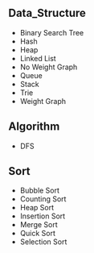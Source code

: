 ## Data_Structure
* Binary Search Tree
* Hash
* Heap
* Linked List
* No Weight Graph
* Queue
* Stack
* Trie
* Weight Graph

## Algorithm
* DFS

## Sort
* Bubble Sort
* Counting Sort
* Heap Sort
* Insertion Sort
* Merge Sort
* Quick Sort
* Selection Sort
